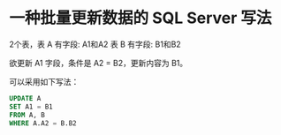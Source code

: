 # 一种批量更新数据的 SQL Server 写法

2个表，表 A 有字段:  A1和A2
      表 B 有字段:  B1和B2

欲更新 A1 字段，条件是 A2 = B2，更新内容为 B1。

可以采用如下写法：
```sql
UPDATE A
SET A1 = B1
FROM A, B
WHERE A.A2 = B.B2
```